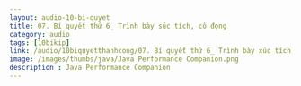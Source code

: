 ```yaml
---
layout: audio-10-bi-quyet
title: 07. Bí quyết thứ 6_ Trình bày súc tích, cô đọng
category: audio
tags: [10bikip]
link: /audio/10biquyetthanhcong/07. Bí quyết thứ 6_ Trình bày xúc tích, cô đọng.mp3 
image: /images/thumbs/java/Java Performance Companion.png
description : Java Performance Companion 
---
```












